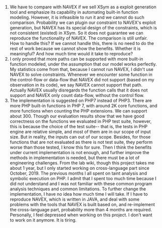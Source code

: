 #### 
1. We have to compare with NAVEX if we sell XSym as a exploit generation tool and emphasize its capability in automating built-in function modeling. However, it is infeasible to run it and we cannot do such comparison. Probability we can plugin our constraint to NAVEX's exploit generation, but NAVEX has its special design of the constraints, which is not consistent (existed) in XSym. So it does not guarantee we can reproduce the functionality of NAVEX. The comparison is still unfair. How to handle this? If we cannot handle this, there is no need to do the rest of work because we cannot show the benefits. Whether it is meaningful? And how much time would it take to reproduce?
2. I only proved that more paths can be supported with more built-in function modeled, under the assumption that our model works perfectly. My statistics come from that, because I cannot run NAVEX, I didn't use NAVEX to solve constraints. Whenever we encounter some function in the control-flow or data-flow that NAVEX did not support (based on my observation in its code), we say NAVEX cannot support that path. Actually NAVEX usually disregards the function calls that it does not support and NAVEX only count data-flow, without the control flow.
3. The implementation is suggested on PHP7 instead of PHP3. There are more PHP built-in functions in PHP 7, with around 2K core functions, and more functions when counting the PHP extensions. We can support about 300. Though our evaluation results show that we have good correctness on the functions we evaluated in PHP test suite, however, this is because the choice of the test suite-- that is, the tests in PHP engine are relative simple, and most of them are in our scope of input size. But in reality, the inputs can out of our scope. Besides, for those functions that are not evaluated as there is not test suite, they perform worse than those tested, I know this for sure. Then I think the benefits under current implementation is not enough, and further improve the methods in implementation is needed, but there must be a lot of engineering challenges. From the lab wiki, though this project takes me about 1 year, but I only started working on cross-language part since October, 2019. The previous months I all spent on taint analysis and symbolic execution on PHP. I admit that I spent too much time because I did not understand and I was not familiar with these common program analysis techniques and common limitations. To further change the implementation, I have no idea how much time I will take. If I have to reproduce NAVEX, which is written in JAVA, and deal with some problems with the tools that NAVEX is built based on, and re-implement the cross-language part, probability more than 4 months are required. Personally, I feel depressed when working on this project. I don't want to work on it anymore. It is tiring.
